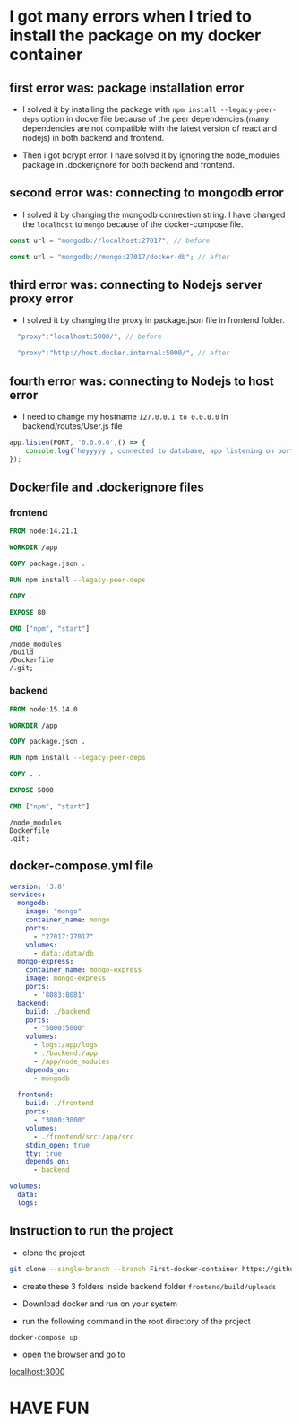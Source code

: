 # I got many errors when I tried to install the package on my docker container

## first error was: package installation error

- I solved it by installing the package with `npm install --legacy-peer-deps` option in dockerfile because of the peer dependencies.(many dependencies are not compatible with the latest version of react and nodejs) in both backend and frontend.

- Then i got bcrypt error. I have solved it by ignoring the node_modules package in .dockerignore for both backend and frontend.

## second error was: connecting to mongodb error

- I solved it by changing the mongodb connection string. I have changed the `localhost` to `mongo` because of the docker-compose file.

```js
const url = "mongodb://localhost:27017"; // before

const url = "mongodb://mongo:27017/docker-db"; // after
```

## third error was: connecting to Nodejs server proxy error

- I solved it by changing the proxy in package.json file in frontend folder.

```js
  "proxy":"localhost:5000/", // before

  "proxy":"http://host.docker.internal:5000/", // after 
```

## fourth error was: connecting to Nodejs to host error

- I need to change my hostname `127.0.0.1 to 0.0.0.0` in backend/routes/User.js file

```js
app.listen(PORT, '0.0.0.0',() => {
    console.log(`heyyyyy , connected to database, app listening on port ${PORT}`);
});  
```

## Dockerfile and .dockerignore files

### frontend

```dockerfile
FROM node:14.21.1

WORKDIR /app

COPY package.json .

RUN npm install --legacy-peer-deps

COPY . .

EXPOSE 80

CMD ["npm", "start"]
```

```dockerignore
/node_modules
/build
/Dockerfile
/.git;
```

### backend

```dockerfile
FROM node:15.14.0

WORKDIR /app

COPY package.json .

RUN npm install --legacy-peer-deps

COPY . .

EXPOSE 5000

CMD ["npm", "start"]
```

```dockerignore
/node_modules
Dockerfile
.git;
```

## docker-compose.yml file

```yml
version: '3.8'
services:
  mongodb:
    image: "mongo"
    container_name: mongo
    ports:
      - "27017:27017"
    volumes:
      - data:/data/db
  mongo-express: 
    container_name: mongo-express
    image: mongo-express
    ports: 
      - '8083:8081'
  backend:
    build: ./backend
    ports:
      - "5000:5000"
    volumes:
      - logs:/app/logs
      - ./backend:/app
      - /app/node_modules
    depends_on:
      - mongodb
  
  frontend:
    build: ./frontend
    ports:
      - "3000:3000"
    volumes:
      - ./frontend/src:/app/src
    stdin_open: true
    tty: true
    depends_on:
      - backend

volumes:
  data:
  logs:
```

## Instruction to run the project

- clone the project

```bash
git clone --single-branch --branch First-docker-container https://github.com/rishabh-arch/cloud-computing-and-testing-learning-days.git
```

- create these 3 folders inside backend folder `frontend/build/uploads`

- Download docker and run on your system

- run the following command in the root directory of the project

```bash
docker-compose up
```

- open the browser and go to

[localhost:3000](http://localhost:3000/)

# HAVE FUN